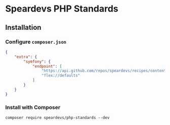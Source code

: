 # Speardevs PHP Standards

## Installation

### Configure `composer.json`

```json
{
    "extra": {
        "symfony": {
            "endpoint": [
                "https://api.github.com/repos/speardevs/recipes/contents/index.json",
                "flex://defaults"
            ]
        }
    }
}
```

### Install with Composer

```shell
composer require speardevs/php-standards --dev
```
